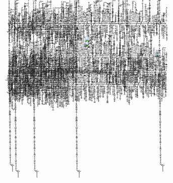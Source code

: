 ę̴̢̡̨̧̢̢̧̧̢̧̨̨̢̧̡̛̛̛̛̛̛͕̹̩̻̤̜͙̦͖͚̙͇̭̰͚̭̬̦͕̞̻͚͚̯̭̬̘͎̩͇͉̙̻̻̪̘̩̪̫̹̟̠̟͖̜̼͓͖̦͙͚̣̠̪̯̬̩̮̞͈͖̭͚͖̰͙̠͍̜͎̣̗̬̻̙͇̻̮̩̫̖͔̘̺̺͕͈̱̖̯͎̠͕̭̳̹̜̫̼̼̝͔͍̱͙͈̳͕̘̠̞̭̭̲̗̠̞͔͉͖͎̼͙͉͉̝̜̭̤̈̄̃̾́̋̄̍̅͊͆̿̍̆͋̾͒̽͐̆͐͛̎̔́̈́͒̃̓̈́̽̒́̃͆̏̆̅̋͊͗̓̇͗̿̄̎͛̉̈́̍̅̄̏̍̌̈́̊̊͗̅̿̌͆̒́̂̀̓̍̂́̅͒̍͛̿͆̓̂̍͋̋̔͂̆̒̏͒̎͆̋͋̋̋̄̈̍̅̇̇́̉͛̆̒͌̓͒̒̎̅͂̃̋̇̔͆͌̈́̾̋̈̄́̽̀͋͂̆͒̊̆̏͗͐̊͛̒̒̇̈́̎̾̏̀͊̔͑́͋̂̿̽̓̿̈́͆̀̏̀͗̍̽̎́̍͑̐̾̋̓̆̐̉̈́̃̏̾̀̄̃́̂̇̉̃̍̀̔̾̀̆̇̓̈́̀̃̂̎͒̾͑̒̈́̚͘͘͘͘̚̚̚̚͘͘̚̚̕̚̚͜͜͝͝͝͠͝͝͝͝͠͝͝͝͠͝͠͝ͅͅͅͅͅͅ-ͤ̊̓̎͒͏̢̬͍̪̱̳̥̖̯͓̠͇̗̙͠ͅ-̵̧͌͐̆ͮ̃͢͏̼̣̖͖͍̬̫̞̗͈͍͙̠͔̻̟̤-̸̜͈̯͖͙̖̹͚̬̈́̀̈͐̍͑̅͟-̋̓ͪ͆̒͒ͪ̒ͥ̓ͦ̍̿̉̀̑̚̚͝͏̵̷̫̟͕̯̗̺̥-̩̘̮͕͇͖̗̗̼̹̞ͯ̅͆̐ͪ͝-̶̨̋͆͌̍ͮ̄̎ͦ̋̕҉̧͉̮̭̮̯͎̼͙̩̟̻̹̺-̵̦͖͍̙̦̤͙̹̮̏̓̾ͥ̓̄̋͘͞-̢̦̼͈̝̦͓͙̙̝̻͓͎͍̮͕ͥ̃ͥ̈́̏ͩ͒̔̾ͧ́͘͟ͅ-̓́͋ͦ͗͏͍̦͓̗͉͖͕̲͚̝̭̠̙̜̥̬̠̗͟-̸͎̹̲̩̦͂ͭͩ̽ͥ̾̊̅ͫ͗̽̉͌ͦ̚͢͠-̨̧̩̗̗͙̼̜̮̤̬̼ͬ̓͛ͪͣͬ̅ͫͭ͟ͅ-̢̺̟̟̝̣̯̺̬͎͍́̓̀̉ͤ́͑ͧ̎̒͗͊̕ͅ-̸̸̴̧̠̖̜̬͚̟̞͚̝̙̣ͮͪ́̅̈́ͯ̐͗͗ͥͭͪ̒͒ͥ́ͥ̌̚͞-͌ͨ̆̏̄ͫ͑͑̀҉҉͓̝͔͕̙̖̦͈̹͕̺̥̲̭̳̼̙̱͜ͅ-̸̴͖͓̟̫͍̤͍̫̀̾̑ͣ̃-̷̸͇͚͚̰̼͈̦̬̮ͫ̎͛̑̈́̃̑ͩͦ̍́͜-̸̛̦͈̘̥͕̙̖̰͎ͧͧ̾̃ͦ̂ͫ͂ͯ̿͟͠-͋͐ͧ̓̎ͪͣ̓̏̾̐͛ͩ͑̔̿̽҉͏̛̩̼͈͙̱̹̺̝̲͕͈-̷̶̛̳͚̦̝̖̹͎̼̗͕̦ͪ͆̉̂̎̆ͯ̈́͑͗ͬ-̫͍̙̣̦͓̰̞̂̇ͯ͊̓̓͑̒́̚͘͜͟-̷̮̲̥͕̼̤͓̗͖͖̠̗̬͉͋͂͊̔ͬ̒́̐̄̏ͯ̀-̴̡̛̭͈̺͍͓̭͕̝̍͒͌̽̿̎-͌ͦ̽͛ͧ̑͊̋̎͑͐ͪ̔̈̌͏̢̗̝͙̭̺̻͔̰̬͎͙̻̳̰̳͓͚̬̕-͑̔̈̌̉͒͐̅ͪ́ͮ̂̃͠͠͏̧͚̝̳̫͓̟͍͈͙̹̱̥͔͝ͅ-̡̟͉̩̳̾̑ͣ̇͒ͫ̍̅ͮ̅̍̽̍́̐͆́́͟-̨̯̖͚͈̙̫̭͋̿ͤͫ̔͛̑͋̍͛ͥ̽̏ͧ͗̍ͮ̾̔́͢͞͠-̖̰͉̻̤͓̬͖̞͖̹̞̖̝̫̎̎͊ͦ́ͬ̏̈́̇̽ͪ͢͞-̶̷̧̼̰̯̱͖̈̈̅͌̎̉-̯͕͖̪͕̜̯̟͇̼̰͎̠ͯͪ̍́̃͑̐̽ͥͪͪͤ̓͋̿ͦͮ̅̚̕͠-̛̤͕͙̋̈́̍̓ͯ̊̽̇͊͢ͅ-̡̱̤͇̯͈̝̺͆ͬ̓ͪ̀͡͞-̴̢ͪ̐̄͊͛ͣ̑҉̞̙͚̤̭͓̼̜̖̝͕̮̣͍ͅͅ-̱͉͈̜͙͕̯̪̟̺̤̞̙͇ͥ͌̋̔ͫ͐̄̚̕-̡̛͙̯̜̥̫̭͙̱̆ͥ́ͥ͒ͦͭ̋ͪͪ͝-̷̢̥̬̰͈͉̬̯̘̲̻̝͚́̓̓͆̚͜-̰̹̟̽͒̍̄̅͋ͭ̎ͥͤ̎́ͫͯ̅́̀̀-̢͓̟͕͉͖̟̩̩̹̤̥̼̈́̀̎ͤ̌ͤ̈́͌̎̌͌͌ͩ̄̑́͠ͅ-̤̥̭̝͉̜͍̖̯̪̖̬͈̱ͩͪͯ̂͛ͬͪ̾̑̊͝ͅͅ-̙̙̻̳̘̪̺̯̗̯̩̬̋̎͋̿ͬ̓͛ͮ͘͞ͅ-̴̢̝̩͇̱̺͖͍͙̩̰̺̲͚̝͂̎ͥ̐͢-̠͚͚̤̥͙͇̣̖̫̤ͫ͂̈́̋͑͒̌͑̑ͯ̊͂́-̡̮̩̬̣̱̙̘̣͎̲̲̞̪̗̠̹̲ͪ̆ͩͥ̉͋͐̑̐̽ͤͯ̍ͩ͑͛̍͜-̡̡͕̻͖̼̜̘̦̤̤̟̼̠͓̜̲̹͎̲̾ͮ̅ͥ̅̽ͥͫ̋ͭ̽̑̂̍̊́͟-͐ͦ̅͒ͫ̋ͯ͐҉̡̝̬̳̞̠͔̦̦̟͢ͅ-̢̱͔̗̻͎͓͎̟̫̩̜ͦ͑̔̈́͌ͥͯ̾͑ͭ̂ͬ̎̔̓̄ͤ̂ͭ̕͜͢͠-̷̲̙̱̩̲̪͕̻̰̼͇͖̠̰͈͉̼͈̔ͬ͂͆ͤ̉ͮ͊ͯ̅̈͗̿̓́͛̓͡-ͪ̅́ͭ̃͐ͪ̔̍͒̍̂̑̌ͯ̽͌̚҉̹̣͈͖-̴̡̧̗͓̱̠̣̠̠̯͔͇͖̯͈̳͊̓̎͆̈͑̒̈́̋͆ͥ̊̿̐̈́̊̊ͧ͐-̵̴̨͙̩̼͙̹̫͕̙̦̣͇͚̼͙̤̱ͯͮ̓̑̾̌̒͑̈́̆ͬ̓̑-̱͔̩̘͈͙͕̘͔͙͍̹̖̪̪̟̖͊͋̊̏͊ͨ͐ͣ̍ͬ̃̅ͯ́͘-̵̧̥̩̲̖̣̹̻̗͙̘̄͂̽̆ͫ̒ͫ̎͑̐̚ͅ-̴̡̡̛̘̫̩̗͇͕̰̩̞̝̬̼̍ͬ̓̿̒̎̀ͫͨ͜ͅ-̢̊́̈ͨ̐͊͟͝҉̧̹̠̬͎-̸̗̱͚͍͇͚̝͕̲͎̘̠̫͖͕̊̽̈͆ͩ̿̀͐͗ͯ̌̚͢͡͠-̴̻͈̥̖̠̳͙͇͖͎̬̳̜̗̫̺ͬ̑͑̉͗̑͗͑ͬ̂̇ͤ́̓͛̍͑̎͜ͅ-̡ͣ̐̇̊̾ͤ̊̓ͫ͗͐̅̓͌̚͜͞͏͉̲̠͔̣͎͉͈̥͍̤͙̙̤̺̠̗̹̗-̢͓͔͙͇̲̗̱̞̼͍̣͉̟̱̫̒̄͆̾̓ͫ̂̉ͮ͘͢-̨̭̭̜͉̙͇̗̦̲̫̦͚̗̮͔́̽͗̍͑̑̄ͨ́̀͟-̸̴̞͉͓̖̹̙͈̗̹̲̻̺͕̙̗̱̘͐͆̀͊͋͑̽ͯ͆̈ͯ̈́̋̓̄ͭ̚̚͝͝ͅ-̙̙͔̹̗̗̮̝̰̥̠̺̯͌̒̏ͦ̋̄ͯ̊ͣ̏͊ͬ̒ͨ̊̉̄́͠-͒̐̎́ͨ̍̎̅ͨ̆̑̌ͨͪͫͥ̿ͫ͠͏̛҉̱͔̤̙̳̼̻̪͔̜̗̱͙̯̯̩̜̫͇-ͩͩ̐ͦ͐̓͂̒̂̋͑͜͏̷̝͙̟͕͕-̞̖̻̙̜̭̲̬̦̥̙͕̺͚ͭ͛ͤͨͮ̂̊̍̃ͫ̊̅͊͗͑͢͟͢-̷̡̛̤̟̥̱̘̖̥̯͔̩͚͍̟͙͈͓̀͊̔ͪͧͭ̈̾̃̋̌͒̑ͪ̔͑̀͝-̿̂̏̾̉͐̾ͫ̎̋̚҉̨̖̦̘̪̜̭̜̲̦̤̳͕-̍̏ͣͪ̄̈̅ͧͪ͊ͨ́ͬ͑͊̆̀͢͡҉̪̥̠̞̜̘̬-͙̹̙̪͈̖̻̻͓͈̹͇̎ͪ̈́͒̅̓͆͌̓͡-̛̺͎͚̞̞͈̱͚͑͒ͨ̾̆̈̏͊̿͛ͧͦ̈́ͬ̚̕͝͡ͅ-̽̔̂ͦ̃̄ͥ̇ͪ͆͑̌ͭ̆́́̀͏͏̮̟̠̝͇͢ͅͅ-̵̧͍͔̼̗̜̯̻̖̩̝͚͔̥̘̬͚͇͗̒̍̃́̕-̸́̉͋̑̓̊͌̂͛̔̎ͦͪ̽̅̑҉̠̹̳̗̩̤̬͍͕-̒ͮ̍̇̓҉̷̹̝͙͖̗̙͎̘̰͡-̡̀͗ͭ͋͐ͧ̏͒̅ͦͤͭ̊͋́̍̈̚͏͇̝̮̹͇̞̤͚̭̕͠-̷̨̛͉̣̮̜͈̥̙̖̯͌̆̊ͣͪͯ͢-̷̩̤̘̠̬̼̟͕̱̠͇̫̣͙̪̭̗̬̉̑ͩ̌͗ͫͬ́-̋̀̈͒ͭ̄̂̐̊̾ͦ́͒̀͏̵͚̬̪̹̯̼̟̤̺̥̳͇̰͈͜͠͡ͅͅ-̧̙͙̜̯͎͚̙̲͉̜̩̬̏ͬͧ͋̅̒̋͂̽ͬ͑̃̾͐ͭ̄́̍͋́͟-̴̛̝̖͙̦̞̰͖ͧ͊̅͗̿̌̊̃-̴̵̵̛̫͖͚͎̪̖̦̭̦͙͉̜̯̼̣̆͐̍̄ͧ̇ͬ͋ͬ̓̈́̈́ͧͤ̉̅̐ͣ-̜̠̼͚̝̘̹͖̬̜ͪ͊ͪ̎̒́͒͐̅̂̎̊̈͒͒̅̀̀͟ͅͅ-̢̈́̊̉ͧͨ́͒̃̅̂͆ͪ̅̓̑͆̓͒͢͏̠̟̼͖̩͕͖̼̺̖̗͚̹̫̲̗̺͙̣-̵̔̿̎͛̀ͭ̽̈́ͤͭ̒͗͛́ͨ̇̈͊̑̕͢͡҉̙̱̦͉̫̠̘-̢̢̢̒ͪ̃̋̏ͩ̾̾ͨ҉҉̣̲̫̜͚͍̟͓͓̼-̨͍̯̱͎̞̤̝͉̝̭̯̻̣͎̰̖̥ͬ̿̆̀̏̔ͨͫ́ͥ̕͟-̢̺͍̬̻̭͙̥͙̘̦̮̱͎͔̻̙̳̘͉̄ͬͪ̓ͯ̔͗̌͘͠-̨̠̖̩̟̲̻͎̘̪̗̰̠͐̑ͨ̂ͧ̈̓ͮ͆͒̀̀̓̉̌͒͂̽͞-̧͕͍̞͇͙͖̹̗̩͎͇̻̬̊͋̇ͣ̔͐̀͡ͅ-̘͍̣̝̮̻͇ͩ͛ͭ̀̑̓ͤ͗̄ͮͯ̎͂̈́̎́̀̕-̸̭̱̦̮̞͆ͦͤͣ́ͪͣͪ͑͐̚͢͟-̵̧̹̟̹͓̺̜̘͚̙̣̟̌ͮ̍͑̇́-̵̠̞̜̱̜͎̬̦̩̮̠͋̅̎̌̐̔̿̌͠͞-̸̣̠̙̼̫̤̝͎͈̗̰͚̼̠̃̌̿̏̃̕͞-̳̰̜̣ͨͨ̎͒͞-̧̰͇̹̼̪̺̀ͦͥ͂ͦ͋̐̄ͮͮͣ́́̉̍͋ͮ̾̚̕͠-̢̤̤̹͎̟̪̩̳̱̦̟̳̗̑ͥ̄ͣ̍̀̆̓͐ͦ̅̀̊̌̃́̋͘-̣̠͚̯̥̹̞̫͍̗͊͗̓̔́̿̆͋̏ͦ͝͠-̸̤̤̬̥̱̭̳̺̫̓̿ͮͦ̃͘͜͞-̽̐͒̆̄̔ͬ̃́̋ͤ̏̐̇̿̀̀҉̱̫͚̥̫̤̜͉̪̫̜ͅ-̙̮̯̞̞̼̩̩̪͔̙̭̗́̏̐́ͭ̄ͪ̇͋̔ͮ̓͛̊ͣ͛ͮ͊̀̀͞-̵̟͉̜̝̤͇̦̫͂̈́̒̆̑́͢-ͤ̊̓̎͒͏̢̬͍̪̱̳̥̖̯͓̠͇̗̙͠ͅ-̵̧͌͐̆ͮ̃͢͏̼̣̖͖͍̬̫̞̗͈͍͙̠͔̻̟̤-̸̜͈̯͖͙̖̹͚̬̈́̀̈͐̍͑̅͟-̋̓ͪ͆̒͒ͪ̒ͥ̓ͦ̍̿̉̀̑̚̚͝͏̵̷̫̟͕̯̗̺̥ę̴̢̡̨̧̢̢̧̧̢̧̨̨̢̧̡̛̛̛̛̛̛͕̹̩̻̤̜͙̦͖͚̙͇̭̰͚̭̬̦͕̞̻͚͚̯̭̬̘͎̩͇͉̙̻̻̪̘̩̪̫̹̟̠̟͖̜̼͓͖̦͙͚̣̠̪̯̬̩̮̞͈͖̭͚͖̰͙̠͍̜͎̣̗̬̻̙͇̻̮̩̫̖͔̘̺̺͕͈̱̖̯͎̠͕̭̳̹̜̫̼̼̝͔͍̱͙͈̳͕̘̠̞̭̭̲̗̠̞͔͉͖͎̼͙͉͉̝̜̭̤̈̄̃̾́̋̄̍̅͊͆̿̍̆͋̾͒̽͐̆͐͛̎̔́̈́͒̃̓̈́̽̒́̃͆̏̆̅̋͊͗̓̇͗̿̄̎͛̉̈́̍̅̄̏̍̌̈́̊̊͗̅̿̌͆̒́̂̀̓̍̂́̅͒̍͛̿͆̓̂̍͋̋̔͂̆̒̏͒̎͆̋͋̋̋̄̈̍̅̇̇́̉͛̆̒͌̓͒̒̎̅͂̃̋̇̔͆͌̈́̾̋̈̄́̽̀͋͂̆͒̊̆̏͗͐̊͛̒̒̇̈́̎̾̏̀͊̔͑́͋̂̿̽̓̿̈́͆̀̏̀͗̍̽̎́̍͑̐̾̋̓̆̐̉̈́̃̏̾̀̄̃́̂̇̉̃̍̀̔̾̀̆̇̓̈́̀̃̂̎͒̾͑̒̈́̚͘͘͘͘̚̚̚̚͘͘̚̚̕̚̚͜͜͝͝͝͠͝͝͝͝͠͝͝͝͠͝͠͝ͅͅͅͅͅͅ-̩̘̮͕͇͖̗̗̼̹̞ͯ̅͆̐ͪ͝-̶̨̋͆͌̍ͮ̄̎ͦ̋̕҉̧͉̮̭̮̯͎̼͙̩̟̻̹̺-̵̦͖͍̙̦̤͙̹̮̏̓̾ͥ̓̄̋͘͞-̢̦̼͈̝̦͓͙̙̝̻͓͎͍̮͕ͥ̃ͥ̈́̏ͩ͒̔̾ͧ́͘͟ͅ-̓́͋ͦ͗͏͍̦͓̗͉͖͕̲͚̝̭̠̙̜̥̬̠̗͟-̸͎̹̲̩̦͂ͭͩ̽ͥ̾̊̅ͫ͗̽̉͌ͦ̚͢͠-̨̧̩̗̗͙̼̜̮̤̬̼ͬ̓͛ͪͣͬ̅ͫͭ͟ͅ-̢̺̟̟̝̣̯̺̬͎͍́̓̀̉ͤ́͑ͧ̎̒͗͊̕ͅę̴̢̡̨̧̢̢̧̧̢̧̨̨̢̧̡̛̛̛̛̛̛͕̹̩̻̤̜͙̦͖͚̙͇̭̰͚̭̬̦͕̞̻͚͚̯̭̬̘͎̩͇͉̙̻̻̪̘̩̪̫̹̟̠̟͖̜̼͓͖̦͙͚̣̠̪̯̬̩̮̞͈͖̭͚͖̰͙̠͍̜͎̣̗̬̻̙͇̻̮̩̫̖͔̘̺̺͕͈̱̖̯͎̠͕̭̳̹̜̫̼̼̝͔͍̱͙͈̳͕̘̠̞̭̭̲̗̠̞͔͉͖͎̼͙͉͉̝̜̭̤̈̄̃̾́̋̄̍̅͊͆̿̍̆͋̾͒̽͐̆͐͛̎̔́̈́͒̃̓̈́̽̒́̃͆̏̆̅̋͊͗̓̇͗̿̄̎͛̉̈́̍̅̄̏̍̌̈́̊̊͗̅̿̌͆̒́̂̀̓̍̂́̅͒̍͛̿͆̓̂̍͋̋̔͂̆̒̏͒̎͆̋͋̋̋̄̈̍̅̇̇́̉͛̆̒͌̓͒̒̎̅͂̃̋̇̔͆͌̈́̾̋̈̄́̽̀͋͂̆͒̊̆̏͗͐̊͛̒̒̇̈́̎̾̏̀͊̔͑́͋̂̿̽̓̿̈́͆̀̏̀͗̍̽̎́̍͑̐̾̋̓̆̐̉̈́̃̏̾̀̄̃́̂̇̉̃̍̀̔̾̀̆̇̓̈́̀̃̂̎͒̾͑̒̈́̚͘͘͘͘̚̚̚̚͘͘̚̚̕̚̚͜͜͝͝͝͠͝͝͝͝͠͝͝͝͠͝͠͝ͅͅͅͅͅͅ-̸̸̴̧̠̖̜̬͚̟̞͚̝̙̣ͮͪ́̅̈́ͯ̐͗͗ͥͭͪ̒͒ͥ́ͥ̌̚͞-͌ͨ̆̏̄ͫ͑͑̀҉҉͓̝͔͕̙̖̦͈̹͕̺̥̲̭̳̼̙̱͜ͅ-̸̴͖͓̟̫͍̤͍̫̀̾̑ͣ̃-̷̸͇͚͚̰̼͈̦̬̮ͫ̎͛̑̈́̃̑ͩͦ̍́͜-̸̛̦͈̘̥͕̙̖̰͎ͧͧ̾̃ͦ̂ͫ͂ͯ̿͟͠-͋͐ͧ̓̎ͪͣ̓̏̾̐͛ͩ͑̔̿̽҉͏̛̩̼͈͙̱̹̺̝̲͕͈-̷̶̛̳͚̦̝̖̹͎̼̗͕̦ͪ͆̉̂̎̆ͯ̈́͑͗ͬ-̫͍̙̣̦͓̰̞̂̇ͯ͊̓̓͑̒́̚͘͜͟-̷̮̲̥͕̼̤͓̗͖͖̠̗̬͉͋͂͊̔ͬ̒́̐̄̏ͯ̀-̴̡̛̭͈̺͍͓̭͕̝̍͒͌̽̿̎-͌ͦ̽͛ͧ̑͊̋̎͑͐ͪ̔̈̌͏̢̗̝͙̭̺̻͔̰̬͎͙̻̳̰̳͓͚̬̕ę̴̢̡̨̧̢̢̧̧̢̧̨̨̢̧̡̛̛̛̛̛̛͕̹̩̻̤̜͙̦͖͚̙͇̭̰͚̭̬̦͕̞̻͚͚̯̭̬̘͎̩͇͉̙̻̻̪̘̩̪̫̹̟̠̟͖̜̼͓͖̦͙͚̣̠̪̯̬̩̮̞͈͖̭͚͖̰͙̠͍̜͎̣̗̬̻̙͇̻̮̩̫̖͔̘̺̺͕͈̱̖̯͎̠͕̭̳̹̜̫̼̼̝͔͍̱͙͈̳͕̘̠̞̭̭̲̗̠̞͔͉͖͎̼͙͉͉̝̜̭̤̈̄̃̾́̋̄̍̅͊͆̿̍̆͋̾͒̽͐̆͐͛̎̔́̈́͒̃̓̈́̽̒́̃͆̏̆̅̋͊͗̓̇͗̿̄̎͛̉̈́̍̅̄̏̍̌̈́̊̊͗̅̿̌͆̒́̂̀̓̍̂́̅͒̍͛̿͆̓̂̍͋̋̔͂̆̒̏͒̎͆̋͋̋̋̄̈̍̅̇̇́̉͛̆̒͌̓͒̒̎̅͂̃̋̇̔͆͌̈́̾̋̈̄́̽̀͋͂̆͒̊̆̏͗͐̊͛̒̒̇̈́̎̾̏̀͊̔͑́͋̂̿̽̓̿̈́͆̀̏̀͗̍̽̎́̍͑̐̾̋̓̆̐̉̈́̃̏̾̀̄̃́̂̇̉̃̍̀̔̾̀̆̇̓̈́̀̃̂̎͒̾͑̒̈́̚͘͘͘͘̚̚̚̚͘͘̚̚̕̚̚͜͜͝͝͝͠͝͝͝͝͠͝͝͝͠͝͠͝ͅͅͅͅͅͅ-͑̔̈̌̉͒͐̅ͪ́ͮ̂̃͠͠͏̧͚̝̳̫͓̟͍͈͙̹̱̥͔͝ͅ-̡̟͉̩̳̾̑ͣ̇͒ͫ̍̅ͮ̅̍̽̍́̐͆́́͟-̨̯̖͚͈̙̫̭͋̿ͤͫ̔͛̑͋̍͛ͥ̽̏ͧ͗̍ͮ̾̔́͢͞͠-̖̰͉̻̤͓̬͖̞͖̹̞̖̝̫̎̎͊ͦ́ͬ̏̈́̇̽ͪ͢͞-̶̷̧̼̰̯̱͖̈̈̅͌̎̉-̯͕͖̪͕̜̯̟͇̼̰͎̠ͯͪ̍́̃͑̐̽ͥͪͪͤ̓͋̿ͦͮ̅̚̕͠-̛̤͕͙̋̈́̍̓ͯ̊̽̇͊͢ͅ-̡̱̤͇̯͈̝̺͆ͬ̓ͪ̀͡͞-̴̢ͪ̐̄͊͛ͣ̑҉̞̙͚̤̭͓̼̜̖̝͕̮̣͍ͅͅ-̱͉͈̜͙͕̯̪̟̺̤̞̙͇ͥ͌̋̔ͫ͐̄̚̕-̡̛͙̯̜̥̫̭͙̱̆ͥ́ͥ͒ͦͭ̋ͪͪ͝-̷̢̥̬̰͈͉̬̯̘̲̻̝͚́̓̓͆̚͜-̰̹̟̽͒̍̄̅͋ͭ̎ͥͤ̎́ͫͯ̅́̀̀-̢͓̟͕͉͖̟̩̩̹̤̥̼̈́̀̎ͤ̌ͤ̈́͌̎̌͌͌ͩ̄̑́͠ͅ-̤̥̭̝͉̜͍̖̯̪̖̬͈̱ͩͪͯ̂͛ͬͪ̾̑̊͝ͅͅ-̙̙̻̳̘̪̺̯̗̯̩̬̋̎͋̿ͬ̓͛ͮ͘͞ͅ-̴̢̝̩͇̱̺͖͍͙̩̰̺̲͚̝͂̎ͥ̐͢-̠͚͚̤̥͙͇̣̖̫̤ͫ͂̈́̋͑͒̌͑̑ͯ̊͂́-̡̮̩̬̣̱̙̘̣͎̲̲̞̪̗̠̹̲ͪ̆ͩͥ̉͋͐̑̐̽ͤͯ̍ͩ͑͛̍͜-̡̡͕̻͖̼̜̘̦̤̤̟̼̠͓̜̲̹͎̲̾ͮ̅ͥ̅̽ͥͫ̋ͭ̽̑̂̍̊́͟-͐ͦ̅͒ͫ̋ͯ͐҉̡̝̬̳̞̠͔̦̦̟͢ͅ-̢̱͔̗̻͎͓͎̟̫̩̜ͦ͑̔̈́͌ͥͯ̾͑ͭ̂ͬ̎̔̓̄ͤ̂ͭ̕͜͢͠-̷̲̙̱̩̲̪͕̻̰̼͇͖̠̰͈͉̼͈̔ͬ͂͆ͤ̉ͮ͊ͯ̅̈͗̿̓́͛̓͡-ͪ̅́ͭ̃͐ͪ̔̍͒̍̂̑̌ͯ̽͌̚҉̹̣͈͖-̴̡̧̗͓̱̠̣̠̠̯͔͇͖̯͈̳͊̓̎͆̈͑̒̈́̋͆ͥ̊̿̐̈́̊̊ͧ͐-̵̴̨͙̩̼͙̹̫͕̙̦̣͇͚̼͙̤̱ͯͮ̓̑̾̌̒͑̈́̆ͬ̓̑-̱͔̩̘͈͙͕̘͔͙͍̹̖̪̪̟̖͊͋̊̏͊ͨ͐ͣ̍ͬ̃̅ͯ́͘-̵̧̥̩̲̖̣̹̻̗͙̘̄͂̽̆ͫ̒ͫ̎͑̐̚ͅę̴̢̡̨̧̢̢̧̧̢̧̨̨̢̧̡̛̛̛̛̛̛͕̹̩̻̤̜͙̦͖͚̙͇̭̰͚̭̬̦͕̞̻͚͚̯̭̬̘͎̩͇͉̙̻̻̪̘̩̪̫̹̟̠̟͖̜̼͓͖̦͙͚̣̠̪̯̬̩̮̞͈͖̭͚͖̰͙̠͍̜͎̣̗̬̻̙͇̻̮̩̫̖͔̘̺̺͕͈̱̖̯͎̠͕̭̳̹̜̫̼̼̝͔͍̱͙͈̳͕̘̠̞̭̭̲̗̠̞͔͉͖͎̼͙͉͉̝̜̭̤̈̄̃̾́̋̄̍̅͊͆̿̍̆͋̾͒̽͐̆͐͛̎̔́̈́͒̃̓̈́̽̒́̃͆̏̆̅̋͊͗̓̇͗̿̄̎͛̉̈́̍̅̄̏̍̌̈́̊̊͗̅̿̌͆̒́̂̀̓̍̂́̅͒̍͛̿͆̓̂̍͋̋̔͂̆̒̏͒̎͆̋͋̋̋̄̈̍̅̇̇́̉͛̆̒͌̓͒̒̎̅͂̃̋̇̔͆͌̈́̾̋̈̄́̽̀͋͂̆͒̊̆̏͗͐̊͛̒̒̇̈́̎̾̏̀͊̔͑́͋̂̿̽̓̿̈́͆̀̏̀͗̍̽̎́̍͑̐̾̋̓̆̐̉̈́̃̏̾̀̄̃́̂̇̉̃̍̀̔̾̀̆̇̓̈́̀̃̂̎͒̾͑̒̈́̚͘͘͘͘̚̚̚̚͘͘̚̚̕̚̚͜͜͝͝͝͠͝͝͝͝͠͝͝͝͠͝͠͝ͅͅͅͅͅͅ<p align="center">
	<a href="https://www.youtube.com/watch?v=dQw4w9WgXcQ">
		<img src="https://visitor-badge.glitch.me/badge?page_id=klNuno.visitor&left_color=black&right_color=purple">
	</a>
	<br />
	<a href="https://www.youtube.com/watch?v=dQw4w9WgXcQ">
		<img src="https://github-readme-stats.vercel.app/api?username=klNuno&count_private=true&include_all_commits=true&show_icons=true&theme=midnight-purple">
	<br />	
	</a>
	-ͤ̊̓̎͒͏̢̬͍̪̱̳̥̖̯͓̠͇̗̙͠ͅ-̵̧͌͐̆ͮ̃͢͏̼̣̖͖͍̬̫̞̗͈͍͙̠͔̻̟̤-̸̜͈̯͖͙̖̹͚̬̈́̀̈͐̍͑̅͟-̋̓ͪ͆̒͒ͪ̒ͥ̓ͦ̍̿̉̀̑̚̚͝͏̵̷̫̟͕̯̗̺̥-̩̘̮͕͇͖̗̗̼̹̞ͯ̅͆̐ͪ͝-̶̨̋͆͌̍ͮ̄̎ͦ̋̕҉̧͉̮̭̮̯͎̼͙̩̟̻̹̺-̵̦͖͍̙̦̤͙̹̮̏̓̾ͥ̓̄̋͘͞-̢̦̼͈̝̦͓͙̙̝̻͓͎͍̮͕ͥ̃ͥ̈́̏ͩ͒̔̾ͧ́͘͟ͅ-̓́͋ͦ͗͏͍̦͓̗͉͖͕̲͚̝̭̠̙̜̥̬̠̗͟-̸͎̹̲̩̦͂ͭͩ̽ͥ̾̊̅ͫ͗̽̉͌ͦ̚͢͠-̨̧̩̗̗͙̼̜̮̤̬̼ͬ̓͛ͪͣͬ̅ͫͭ͟ͅ-̢̺̟̟̝̣̯̺̬͎͍́̓̀̉ͤ́͑ͧ̎̒͗͊̕ͅ-̸̸̴̧̠̖̜̬͚̟̞͚̝̙̣ͮͪ́̅̈́ͯ̐͗͗ͥͭͪ̒͒ͥ́ͥ̌̚͞-͌ͨ̆̏̄ͫ͑͑̀҉҉͓̝͔͕̙̖̦͈̹͕̺̥̲̭̳̼̙̱͜ͅ-̸̴͖͓̟̫͍̤͍̫̀̾̑ͣ̃-̷̸͇͚͚̰̼͈̦̬̮ͫ̎͛̑̈́̃̑ͩͦ̍́͜-̸̛̦͈̘̥͕̙̖̰͎ͧͧ̾̃ͦ̂ͫ͂ͯ̿͟͠-͋͐ͧ̓̎ͪͣ̓̏̾̐͛ͩ͑̔̿̽҉͏̛̩̼͈͙̱̹̺̝̲͕͈-̷̶̛̳͚̦̝̖̹͎̼̗͕̦ͪ͆̉̂̎̆ͯ̈́͑͗ͬ-̫͍̙̣̦͓̰̞̂̇ͯ͊̓̓͑̒́̚͘͜͟-̷̮̲̥͕̼̤͓̗͖͖̠̗̬͉͋͂͊̔ͬ̒́̐̄̏ͯ̀-̴̡̛̭͈̺͍͓̭͕̝̍͒͌̽̿̎-͌ͦ̽͛ͧ̑͊̋̎͑͐ͪ̔̈̌͏̢̗̝͙̭̺̻͔̰̬͎͙̻̳̰̳͓͚̬̕-͑̔̈̌̉͒͐̅ͪ́ͮ̂̃͠͠͏̧͚̝̳̫͓̟͍͈͙̹̱̥͔͝ͅ-̡̟͉̩̳̾̑ͣ̇͒ͫ̍̅ͮ̅̍̽̍́̐͆́́͟-̨̯̖͚͈̙̫̭͋̿ͤͫ̔͛̑͋̍͛ͥ̽̏ͧ͗̍ͮ̾̔́͢͞͠-̖̰͉̻̤͓̬͖̞͖̹̞̖̝̫̎̎͊ͦ́ͬ̏̈́̇̽ͪ͢͞-̶̷̧̼̰̯̱͖̈̈̅͌̎̉-̯͕͖̪͕̜̯̟͇̼̰͎̠ͯͪ̍́̃͑̐̽ͥͪͪͤ̓͋̿ͦͮ̅̚̕͠-̛̤͕͙̋̈́̍̓ͯ̊̽̇͊͢ͅ-̡̱̤͇̯͈̝̺͆ͬ̓ͪ̀͡͞-̴̢ͪ̐̄͊͛ͣ̑҉̞̙͚̤̭͓̼̜̖̝͕̮̣͍ͅͅ-̱͉͈̜͙͕̯̪̟̺̤̞̙͇ͥ͌̋̔ͫ͐̄̚̕-̡̛͙̯̜̥̫̭͙̱̆ͥ́ͥ͒ͦͭ̋ͪͪ͝-̷̢̥̬̰͈͉̬̯̘̲̻̝͚́̓̓͆̚͜-̰̹̟̽͒̍̄̅͋ͭ̎ͥͤ̎́ͫͯ̅́̀̀-̢͓̟͕͉͖̟̩̩̹̤̥̼̈́̀̎ͤ̌ͤ̈́͌̎̌͌͌ͩ̄̑́͠ͅ-̤̥̭̝͉̜͍̖̯̪̖̬͈̱ͩͪͯ̂͛ͬͪ̾̑̊͝ͅͅ-̙̙̻̳̘̪̺̯̗̯̩̬̋̎͋̿ͬ̓͛ͮ͘͞ͅ-̴̢̝̩͇̱̺͖͍͙̩̰̺̲͚̝͂̎ͥ̐͢-̠͚͚̤̥͙͇̣̖̫̤ͫ͂̈́̋͑͒̌͑̑ͯ̊͂́-̡̮̩̬̣̱̙̘̣͎̲̲̞̪̗̠̹̲ͪ̆ͩͥ̉͋͐̑̐̽ͤͯ̍ͩ͑͛̍͜-̡̡͕̻͖̼̜̘̦̤̤̟̼̠͓̜̲̹͎̲̾ͮ̅ͥ̅̽ͥͫ̋ͭ̽̑̂̍̊́͟-͐ͦ̅͒ͫ̋ͯ͐҉̡̝̬̳̞̠͔̦̦̟͢ͅ-̢̱͔̗̻͎͓͎̟̫̩̜ͦ͑̔̈́͌ͥͯ̾͑ͭ̂ͬ̎̔̓̄ͤ̂ͭ̕͜͢͠-̷̲̙̱̩̲̪͕̻̰̼͇͖̠̰͈͉̼͈̔ͬ͂͆ͤ̉ͮ͊ͯ̅̈͗̿̓́͛̓͡-ͪ̅́ͭ̃͐ͪ̔̍͒̍̂̑̌ͯ̽͌̚҉̹̣͈͖-̴̡̧̗͓̱̠̣̠̠̯͔͇͖̯͈̳͊̓̎͆̈͑̒̈́̋͆ͥ̊̿̐̈́̊̊ͧ͐-̵̴̨͙̩̼͙̹̫͕̙̦̣͇͚̼͙̤̱ͯͮ̓̑̾̌̒͑̈́̆ͬ̓̑-̱͔̩̘͈͙͕̘͔͙͍̹̖̪̪̟̖͊͋̊̏͊ͨ͐ͣ̍ͬ̃̅ͯ́͘-̵̧̥̩̲̖̣̹̻̗͙̘̄͂̽̆ͫ̒ͫ̎͑̐̚ͅ-̴̡̡̛̘̫̩̗͇͕̰̩̞̝̬̼̍ͬ̓̿̒̎̀ͫͨ͜ͅ-̢̊́̈ͨ̐͊͟͝҉̧̹̠̬͎-̸̗̱͚͍͇͚̝͕̲͎̘̠̫͖͕̊̽̈͆ͩ̿̀͐͗ͯ̌̚͢͡͠-̴̻͈̥̖̠̳͙͇͖͎̬̳̜̗̫̺ͬ̑͑̉͗̑͗͑ͬ̂̇ͤ́̓͛̍͑̎͜ͅ-̡ͣ̐̇̊̾ͤ̊̓ͫ͗͐̅̓͌̚͜͞͏͉̲̠͔̣͎͉͈̥͍̤͙̙̤̺̠̗̹̗-̢͓͔͙͇̲̗̱̞̼͍̣͉̟̱̫̒̄͆̾̓ͫ̂̉ͮ͘͢-̨̭̭̜͉̙͇̗̦̲̫̦͚̗̮͔́̽͗̍͑̑̄ͨ́̀͟-̸̴̞͉͓̖̹̙͈̗̹̲̻̺͕̙̗̱̘͐͆̀͊͋͑̽ͯ͆̈ͯ̈́̋̓̄ͭ̚̚͝͝ͅ-̙̙͔̹̗̗̮̝̰̥̠̺̯͌̒̏ͦ̋̄ͯ̊ͣ̏͊ͬ̒ͨ̊̉̄́͠-͒̐̎́ͨ̍̎̅ͨ̆̑̌ͨͪͫͥ̿ͫ͠͏̛҉̱͔̤̙̳̼̻̪͔̜̗̱͙̯̯̩̜̫͇-ͩͩ̐ͦ͐̓͂̒̂̋͑͜͏̷̝͙̟͕͕-̞̖̻̙̜̭̲̬̦̥̙͕̺͚ͭ͛ͤͨͮ̂̊̍̃ͫ̊̅͊͗͑͢͟͢-̷̡̛̤̟̥̱̘̖̥̯͔̩͚͍̟͙͈͓̀͊̔ͪͧͭ̈̾̃̋̌͒̑ͪ̔͑̀͝-̿̂̏̾̉͐̾ͫ̎̋̚҉̨̖̦̘̪̜̭̜̲̦̤̳͕-̍̏ͣͪ̄̈̅ͧͪ͊ͨ́ͬ͑͊̆̀͢͡҉̪̥̠̞̜̘̬-͙̹̙̪͈̖̻̻͓͈̹͇̎ͪ̈́͒̅̓͆͌̓͡-̛̺͎͚̞̞͈̱͚͑͒ͨ̾̆̈̏͊̿͛ͧͦ̈́ͬ̚̕͝͡ͅ-̽̔̂ͦ̃̄ͥ̇ͪ͆͑̌ͭ̆́́̀͏͏̮̟̠̝͇͢ͅͅ-̵̧͍͔̼̗̜̯̻̖̩̝͚͔̥̘̬͚͇͗̒̍̃́̕-̸́̉͋̑̓̊͌̂͛̔̎ͦͪ̽̅̑҉̠̹̳̗̩̤̬͍͕-̒ͮ̍̇̓҉̷̹̝͙͖̗̙͎̘̰͡-̡̀͗ͭ͋͐ͧ̏͒̅ͦͤͭ̊͋́̍̈̚͏͇̝̮̹͇̞̤͚̭̕͠-̷̨̛͉̣̮̜͈̥̙̖̯͌̆̊ͣͪͯ͢-̷̩̤̘̠̬̼̟͕̱̠͇̫̣͙̪̭̗̬̉̑ͩ̌͗ͫͬ́-̋̀̈͒ͭ̄̂̐̊̾ͦ́͒̀͏̵͚̬̪̹̯̼̟̤̺̥̳͇̰͈͜͠͡ͅͅ-̧̙͙̜̯͎͚̙̲͉̜̩̬̏ͬͧ͋̅̒̋͂̽ͬ͑̃̾͐ͭ̄́̍͋́͟-̴̛̝̖͙̦̞̰͖ͧ͊̅͗̿̌̊̃-̴̵̵̛̫͖͚͎̪̖̦̭̦͙͉̜̯̼̣̆͐̍̄ͧ̇ͬ͋ͬ̓̈́̈́ͧͤ̉̅̐ͣ-̜̠̼͚̝̘̹͖̬̜ͪ͊ͪ̎̒́͒͐̅̂̎̊̈͒͒̅̀̀͟ͅͅ-̢̈́̊̉ͧͨ́͒̃̅̂͆ͪ̅̓̑͆̓͒͢͏̠̟̼͖̩͕͖̼̺̖̗͚̹̫̲̗̺͙̣-̵̔̿̎͛̀ͭ̽̈́ͤͭ̒͗͛́ͨ̇̈͊̑̕͢͡҉̙̱̦͉̫̠̘-̢̢̢̒ͪ̃̋̏ͩ̾̾ͨ҉҉̣̲̫̜͚͍̟͓͓̼-̨͍̯̱͎̞̤̝͉̝̭̯̻̣͎̰̖̥ͬ̿̆̀̏̔ͨͫ́ͥ̕͟-̢̺͍̬̻̭͙̥͙̘̦̮̱͎͔̻̙̳̘͉̄ͬͪ̓ͯ̔͗̌͘͠-̨̠̖̩̟̲̻͎̘̪̗̰̠͐̑ͨ̂ͧ̈̓ͮ͆͒̀̀̓̉̌͒͂̽͞-̧͕͍̞͇͙͖̹̗̩͎͇̻̬̊͋̇ͣ̔͐̀͡ͅ-̘͍̣̝̮̻͇ͩ͛ͭ̀̑̓ͤ͗̄ͮͯ̎͂̈́̎́̀̕-̸̭̱̦̮̞͆ͦͤͣ́ͪͣͪ͑͐̚͢͟-̵̧̹̟̹͓̺̜̘͚̙̣̟̌ͮ̍͑̇́-̵̠̞̜̱̜͎̬̦̩̮̠͋̅̎̌̐̔̿̌͠͞-̸̣̠̙̼̫̤̝͎͈̗̰͚̼̠̃̌̿̏̃̕͞-̳̰̜̣ͨͨ̎͒͞-̧̰͇̹̼̪̺̀ͦͥ͂ͦ͋̐̄ͮͮͣ́́̉̍͋ͮ̾̚̕͠-̢̤̤̹͎̟̪̩̳̱̦̟̳̗̑ͥ̄ͣ̍̀̆̓͐ͦ̅̀̊̌̃́̋͘-̣̠͚̯̥̹̞̫͍̗͊͗̓̔́̿̆͋̏ͦ͝͠-̸̤̤̬̥̱̭̳̺̫̓̿ͮͦ̃͘͜͞-̽̐͒̆̄̔ͬ̃́̋ͤ̏̐̇̿̀̀҉̱̫͚̥̫̤̜͉̪̫̜ͅ-̙̮̯̞̞̼̩̩̪͔̙̭̗́̏̐́ͭ̄ͪ̇͋̔ͮ̓͛̊ͣ͛ͮ͊̀̀͞-̵̟͉̜̝̤͇̦̫͂̈́̒̆̑́͢
	<a href="https://www.youtube.com/watch?v=dQw4w9WgXcQ">
		<img src="https://github-readme-stats.vercel.app/api/top-langs/?username=klNuno&layout=compact&theme=midnight-purple">
	</a>-ͤ̊̓̎͒͏̢̬͍̪̱̳̥̖̯͓̠͇̗̙͠ͅ
</p>-ͤ̊̓̎͒͏̢̬͍̪̱̳̥̖̯͓̠͇̗̙͠ͅ-̵̧͌͐̆ͮ̃͢͏̼̣̖͖͍̬̫̞̗͈͍͙̠͔̻̟̤-̸̜͈̯͖͙̖̹͚̬̈́̀̈͐̍͑̅͟-̋̓ͪ͆̒͒ͪ̒ͥ̓ͦ̍̿̉̀̑̚̚͝͏̵̷̫̟͕̯̗̺̥-̩̘̮͕͇͖̗̗̼̹̞ͯ̅͆̐ͪ͝-̶̨̋͆͌̍ͮ̄̎ͦ̋̕҉̧͉̮̭̮̯͎̼͙̩̟̻̹̺-̵̦͖͍̙̦̤͙̹̮̏̓̾ͥ̓̄̋͘͞-̢̦̼͈̝̦͓͙̙̝̻͓͎͍̮͕ͥ̃ͥ̈́̏ͩ͒̔̾ͧ́͘͟ͅ-̓́͋ͦ͗͏͍̦͓̗͉͖͕̲͚̝̭̠̙̜̥̬̠̗͟-̸͎̹̲̩̦͂ͭͩ̽ͥ̾̊̅ͫ͗̽̉͌ͦ̚͢͠-̨̧̩̗̗͙̼̜̮̤̬̼ͬ̓͛ͪͣͬ̅ͫͭ͟ͅ-̢̺̟̟̝̣̯̺̬͎͍́̓̀̉ͤ́͑ͧ̎̒͗͊̕ͅ-̸̸̴̧̠̖̜̬͚̟̞͚̝̙̣ͮͪ́̅̈́ͯ̐͗͗ͥͭͪ̒͒ͥ́ͥ̌̚͞-͌ͨ̆̏̄ͫ͑͑̀҉҉͓̝͔͕̙̖̦͈̹͕̺̥̲̭̳̼̙̱͜ͅ-̸̴͖͓̟̫͍̤͍̫̀̾̑ͣ̃-̷̸͇͚͚̰̼͈̦̬̮ͫ̎͛̑̈́̃̑ͩͦ̍́͜-̸̛̦͈̘̥͕̙̖̰͎ͧͧ̾̃ͦ̂ͫ͂ͯ̿͟͠-͋͐ͧ̓̎ͪͣ̓̏̾̐͛ͩ͑̔̿̽҉͏̛̩̼͈͙̱̹̺̝̲͕͈-̷̶̛̳͚̦̝̖̹͎̼̗͕̦ͪ͆̉̂̎̆ͯ̈́͑͗ͬ-̫͍̙̣̦͓̰̞̂̇ͯ͊̓̓͑̒́̚͘͜͟-̷̮̲̥͕̼̤͓̗͖͖̠̗̬͉͋͂͊̔ͬ̒́̐̄̏ͯ̀-̴̡̛̭͈̺͍͓̭͕̝̍͒͌̽̿̎-͌ͦ̽͛ͧ̑͊̋̎͑͐ͪ̔̈̌͏̢̗̝͙̭̺̻͔̰̬͎͙̻̳̰̳͓͚̬̕-͑̔̈̌̉͒͐̅ͪ́ͮ̂̃͠͠͏̧͚̝̳̫͓̟͍͈͙̹̱̥͔͝ͅ-̡̟͉̩̳̾̑ͣ̇͒ͫ̍̅ͮ̅̍̽̍́̐͆́́͟-̨̯̖͚͈̙̫̭͋̿ͤͫ̔͛̑͋̍͛ͥ̽̏ͧ͗̍ͮ̾̔́͢͞͠-̖̰͉̻̤͓̬͖̞͖̹̞̖̝̫̎̎͊ͦ́ͬ̏̈́̇̽ͪ͢͞-̶̷̧̼̰̯̱͖̈̈̅͌̎̉-̯͕͖̪͕̜̯̟͇̼̰͎̠ͯͪ̍́̃͑̐̽ͥͪͪͤ̓͋̿ͦͮ̅̚̕͠-̛̤͕͙̋̈́̍̓ͯ̊̽̇͊͢ͅ-̡̱̤͇̯͈̝̺͆ͬ̓ͪ̀͡͞-̴̢ͪ̐̄͊͛ͣ̑҉̞̙͚̤̭͓̼̜̖̝͕̮̣͍ͅͅ-̱͉͈̜͙͕̯̪̟̺̤̞̙͇ͥ͌̋̔ͫ͐̄̚̕-̡̛͙̯̜̥̫̭͙̱̆ͥ́ͥ͒ͦͭ̋ͪͪ͝-̷̢̥̬̰͈͉̬̯̘̲̻̝͚́̓̓͆̚͜-̰̹̟̽͒̍̄̅͋ͭ̎ͥͤ̎́ͫͯ̅́̀̀-̢͓̟͕͉͖̟̩̩̹̤̥̼̈́̀̎ͤ̌ͤ̈́͌̎̌͌͌ͩ̄̑́͠ͅ-̤̥̭̝͉̜͍̖̯̪̖̬͈̱ͩͪͯ̂͛ͬͪ̾̑̊͝ͅͅ-̙̙̻̳̘̪̺̯̗̯̩̬̋̎͋̿ͬ̓͛ͮ͘͞ͅ-̴̢̝̩͇̱̺͖͍͙̩̰̺̲͚̝͂̎ͥ̐͢-̠͚͚̤̥͙͇̣̖̫̤ͫ͂̈́̋͑͒̌͑̑ͯ̊͂́-̡̮̩̬̣̱̙̘̣͎̲̲̞̪̗̠̹̲ͪ̆ͩͥ̉͋͐̑̐̽ͤͯ̍ͩ͑͛̍͜-̡̡͕̻͖̼̜̘̦̤̤̟̼̠͓̜̲̹͎̲̾ͮ̅ͥ̅̽ͥͫ̋ͭ̽̑̂̍̊́͟-͐ͦ̅͒ͫ̋ͯ͐҉̡̝̬̳̞̠͔̦̦̟͢ͅ-̢̱͔̗̻͎͓͎̟̫̩̜ͦ͑̔̈́͌ͥͯ̾͑ͭ̂ͬ̎̔̓̄ͤ̂ͭ̕͜͢͠-̷̲̙̱̩̲̪͕̻̰̼͇͖̠̰͈͉̼͈̔ͬ͂͆ͤ̉ͮ͊ͯ̅̈͗̿̓́͛̓͡-ͪ̅́ͭ̃͐ͪ̔̍͒̍̂̑̌ͯ̽͌̚҉̹̣͈͖-̴̡̧̗͓̱̠̣̠̠̯͔͇͖̯͈̳͊̓̎͆̈͑̒̈́̋͆ͥ̊̿̐̈́̊̊ͧ͐lllllllllllllllllllllllllllllllllllllllllllllllllllllllllllllllllllllllllllllllllllllllllll-ͤ̊̓̎͒͏̢̬͍̪̱̳̥̖̯͓̠͇̗̙͠ͅ-̵̧͌͐̆ͮ̃͢͏̼̣̖͖͍̬̫̞̗͈͍͙̠͔̻̟̤-̸̜͈̯͖͙̖̹͚̬̈́̀̈͐̍͑̅͟-̋̓ͪ͆̒͒ͪ̒ͥ̓ͦ̍̿̉̀̑̚̚͝͏̵̷̫̟͕̯̗̺̥-̩̘̮͕͇͖̗̗̼̹̞ͯ̅͆̐ͪ͝-̶̨̋͆͌̍ͮ̄̎ͦ̋̕҉̧͉̮̭̮̯͎̼͙̩̟̻̹̺-̵̦͖͍̙̦̤͙̹̮̏̓̾ͥ̓̄̋͘͞-̢̦̼͈̝̦͓͙̙̝̻͓͎͍̮͕ͥ̃ͥ̈́̏ͩ͒̔̾ͧ́͘͟ͅ-̓́͋ͦ͗͏͍̦͓̗͉͖͕̲͚̝̭̠̙̜̥̬̠̗͟-̸͎̹̲̩̦͂ͭͩ̽ͥ̾̊̅ͫ͗̽̉͌ͦ̚͢͠-̨̧̩̗̗͙̼̜̮̤̬̼ͬ̓͛ͪͣͬ̅ͫͭ͟ͅ-̢̺̟̟̝̣̯̺̬͎͍́̓̀̉ͤ́͑ͧ̎̒͗͊̕ͅ-̸̸̴̧̠̖̜̬͚̟̞͚̝̙̣ͮͪ́̅̈́ͯ̐͗͗ͥͭͪ̒͒ͥ́ͥ̌̚͞-͌ͨ̆̏̄ͫ͑͑̀҉҉͓̝͔͕̙̖̦͈̹͕̺̥̲̭̳̼̙̱͜ͅ-̸̴͖͓̟̫͍̤͍̫̀̾̑ͣ̃-̷̸͇͚͚̰̼͈̦̬̮ͫ̎͛̑̈́̃̑ͩͦ̍́͜-̸̛̦͈̘̥͕̙̖̰͎ͧͧ̾̃ͦ̂ͫ͂ͯ̿͟͠-͋͐ͧ̓̎ͪͣ̓̏̾̐͛ͩ͑̔̿̽҉͏̛̩̼͈͙̱̹̺̝̲͕͈-̷̶̛̳͚̦̝̖̹͎̼̗͕̦ͪ͆̉̂̎̆ͯ̈́͑͗ͬ-̫͍̙̣̦͓̰̞̂̇ͯ͊̓̓͑̒́̚͘͜͟-̷̮̲̥͕̼̤͓̗͖͖̠̗̬͉͋͂͊̔ͬ̒́̐̄̏ͯ̀-̴̡̛̭͈̺͍͓̭͕̝̍͒͌̽̿̎-͌ͦ̽͛ͧ̑͊̋̎͑͐ͪ̔̈̌͏̢̗̝͙̭̺̻͔̰̬͎͙̻̳̰̳͓͚̬̕-͑̔̈̌̉͒͐̅ͪ́ͮ̂̃͠͠͏̧͚̝̳̫͓̟͍͈͙̹̱̥͔͝ͅ-̡̟͉̩̳̾̑ͣ̇͒ͫ̍̅ͮ̅̍̽̍́̐͆́́͟-̨̯̖͚͈̙̫̭͋̿ͤͫ̔͛̑͋̍͛ͥ̽̏ͧ͗̍ͮ̾̔́͢͞͠-̖̰͉̻̤͓̬͖̞͖̹̞̖̝̫̎̎͊ͦ́ͬ̏̈́̇̽ͪ͢͞-̶̷̧̼̰̯̱͖̈̈̅͌̎̉-̯͕͖̪͕̜̯̟͇̼̰͎̠ͯͪ̍́̃͑̐̽ͥͪͪͤ̓͋̿ͦͮ̅̚̕͠-̛̤͕͙̋̈́̍̓ͯ̊̽̇͊͢ͅ-̡̱̤͇̯͈̝̺͆ͬ̓ͪ̀͡͞-̴̢ͪ̐̄͊͛ͣ̑҉̞̙͚̤̭͓̼̜̖̝͕̮̣͍ͅͅ-̱͉͈̜͙͕̯̪̟̺̤̞̙͇ͥ͌̋̔ͫ͐̄̚̕-̡̛͙̯̜̥̫̭͙̱̆ͥ́ͥ͒ͦͭ̋ͪͪ͝-̷̢̥̬̰͈͉̬̯̘̲̻̝͚́̓̓͆̚͜-̰̹̟̽͒̍̄̅͋ͭ̎ͥͤ̎́ͫͯ̅́̀̀-̢͓̟͕͉͖̟̩̩̹̤̥̼̈́̀̎ͤ̌ͤ̈́͌̎̌͌͌ͩ̄̑́͠ͅ-̤̥̭̝͉̜͍̖̯̪̖̬͈̱ͩͪͯ̂͛ͬͪ̾̑̊͝ͅͅ-̙̙̻̳̘̪̺̯̗̯̩̬̋̎͋̿ͬ̓͛ͮ͘͞ͅ-̴̢̝̩͇̱̺͖͍͙̩̰̺̲͚̝͂̎ͥ̐͢-̠͚͚̤̥͙͇̣̖̫̤ͫ͂̈́̋͑͒̌͑̑ͯ̊͂́-̡̮̩̬̣̱̙̘̣͎̲̲̞̪̗̠̹̲ͪ̆ͩͥ̉͋͐̑̐̽ͤͯ̍ͩ͑͛̍͜-̡̡͕̻͖̼̜̘̦̤̤̟̼̠͓̜̲̹͎̲̾ͮ̅ͥ̅̽ͥͫ̋ͭ̽̑̂̍̊́͟-͐ͦ̅͒ͫ̋ͯ͐҉̡̝̬̳̞̠͔̦̦̟͢ͅ-̢̱͔̗̻͎͓͎̟̫̩̜ͦ͑̔̈́͌ͥͯ̾͑ͭ̂ͬ̎̔̓̄ͤ̂ͭ̕͜͢͠-̷̲̙̱̩̲̪͕̻̰̼͇͖̠̰͈͉̼͈̔ͬ͂͆ͤ̉ͮ͊ͯ̅̈͗̿̓́͛̓͡-ͪ̅́ͭ̃͐ͪ̔̍͒̍̂̑̌ͯ̽͌̚҉̹̣͈͖-̴̡̧̗͓̱̠̣̠̠̯͔͇͖̯͈̳͊̓̎͆̈͑̒̈́̋͆ͥ̊̿̐̈́̊̊ͧ͐-̵̴̨͙̩̼͙̹̫͕̙̦̣͇͚̼͙̤̱ͯͮ̓̑̾̌̒͑̈́̆ͬ̓̑-̱͔̩̘͈͙͕̘͔͙͍̹̖̪̪̟̖͊͋̊̏͊ͨ͐ͣ̍ͬ̃̅ͯ́͘-̵̧̥̩̲̖̣̹̻̗͙̘̄͂̽̆ͫ̒ͫ̎͑̐̚ͅ-̴̡̡̛̘̫̩̗͇͕̰̩̞̝̬̼̍ͬ̓̿̒̎̀ͫͨ͜ͅ-̢̊́̈ͨ̐͊͟͝҉̧̹̠̬͎-̸̗̱͚͍͇͚̝͕̲͎̘̠̫͖͕̊̽̈͆ͩ̿̀͐͗ͯ̌̚͢͡͠-̴̻͈̥̖̠̳͙͇͖͎̬̳̜̗̫̺ͬ̑͑̉͗̑͗͑ͬ̂̇ͤ́̓͛̍͑̎͜ͅ-̡ͣ̐̇̊̾ͤ̊̓ͫ͗͐̅̓͌̚͜͞͏͉̲̠͔̣͎͉͈̥͍̤͙̙̤̺̠̗̹̗-̢͓͔͙͇̲̗̱̞̼͍̣͉̟̱̫̒̄͆̾̓ͫ̂̉ͮ͘͢-̨̭̭̜͉̙͇̗̦̲̫̦͚̗̮͔́̽͗̍͑̑̄ͨ́̀͟-̸̴̞͉͓̖̹̙͈̗̹̲̻̺͕̙̗̱̘͐͆̀͊͋͑̽ͯ͆̈ͯ̈́̋̓̄ͭ̚̚͝͝ͅ-̙̙͔̹̗̗̮̝̰̥̠̺̯͌̒̏ͦ̋̄ͯ̊ͣ̏͊ͬ̒ͨ̊̉̄́͠-͒̐̎́ͨ̍̎̅ͨ̆̑̌ͨͪͫͥ̿ͫ͠͏̛҉̱͔̤̙̳̼̻̪͔̜̗̱͙̯̯̩̜̫͇-ͩͩ̐ͦ͐̓͂̒̂̋͑͜͏̷̝͙̟͕͕-̞̖̻̙̜̭̲̬̦̥̙͕̺͚ͭ͛ͤͨͮ̂̊̍̃ͫ̊̅͊͗͑͢͟͢-̷̡̛̤̟̥̱̘̖̥̯͔̩͚͍̟͙͈͓̀͊̔ͪͧͭ̈̾̃̋̌͒̑ͪ̔͑̀͝-̿̂̏̾̉͐̾ͫ̎̋̚҉̨̖̦̘̪̜̭̜̲̦̤̳͕-̍̏ͣͪ̄̈̅ͧͪ͊ͨ́ͬ͑͊̆̀͢͡҉̪̥̠̞̜̘̬-͙̹̙̪͈̖̻̻͓͈̹͇̎ͪ̈́͒̅̓͆͌̓͡-̛̺͎͚̞̞͈̱͚͑͒ͨ̾̆̈̏͊̿͛ͧͦ̈́ͬ̚̕͝͡ͅ-̽̔̂ͦ̃̄ͥ̇ͪ͆͑̌ͭ̆́́̀͏͏̮̟̠̝͇͢ͅͅ-̵̧͍͔̼̗̜̯̻̖̩̝͚͔̥̘̬͚͇͗̒̍̃́̕-̸́̉͋̑̓̊͌̂͛̔̎ͦͪ̽̅̑҉̠̹̳̗̩̤̬͍͕-̒ͮ̍̇̓҉̷̹̝͙͖̗̙͎̘̰͡-̡̀͗ͭ͋͐ͧ̏͒̅ͦͤͭ̊͋́̍̈̚͏͇̝̮̹͇̞̤͚̭̕͠-̷̨̛͉̣̮̜͈̥̙̖̯͌̆̊ͣͪͯ͢-̷̩̤̘̠̬̼̟͕̱̠͇̫̣͙̪̭̗̬̉̑ͩ̌͗ͫͬ́-̋̀̈͒ͭ̄̂̐̊̾ͦ́͒̀͏̵͚̬̪̹̯̼̟̤̺̥̳͇̰͈͜͠͡ͅͅ-̧̙͙̜̯͎͚̙̲͉̜̩̬̏ͬͧ͋̅̒̋͂̽ͬ͑̃̾͐ͭ̄́̍͋́͟-̴̛̝̖͙̦̞̰͖ͧ͊̅͗̿̌̊̃-̴̵̵̛̫͖͚͎̪̖̦̭̦͙͉̜̯̼̣̆͐̍̄ͧ̇ͬ͋ͬ̓̈́̈́ͧͤ̉̅̐ͣ-̜̠̼͚̝̘̹͖̬̜ͪ͊ͪ̎̒́͒͐̅̂̎̊̈͒͒̅̀̀͟ͅͅ-̢̈́̊̉ͧͨ́͒̃̅̂͆ͪ̅̓̑͆̓͒͢͏̠̟̼͖̩͕͖̼̺̖̗͚̹̫̲̗̺͙̣


<br />
-ͤ̊̓̎͒͏̢̬͍̪̱̳̥̖̯͓̠͇̗̙͠ͅ-̵̧͌͐̆ͮ̃͢͏̼̣̖͖͍̬̫̞̗͈͍͙̠͔̻̟̤-̸̜͈̯͖͙̖̹͚̬̈́̀̈͐̍͑̅͟-̋̓ͪ͆̒͒ͪ̒ͥ̓ͦ̍̿̉̀̑̚̚͝͏̵̷̫̟͕̯̗̺̥-̩̘̮͕͇͖̗̗̼̹̞ͯ̅͆̐ͪ͝-̶̨̋͆͌̍ͮ̄̎ͦ̋̕҉̧͉̮̭̮̯͎̼͙̩̟̻̹̺-̵̦͖͍̙̦̤͙̹̮̏̓̾ͥ̓̄̋͘͞-̢̦̼͈̝̦͓͙̙̝̻͓͎͍̮͕ͥ̃ͥ̈́̏ͩ͒̔̾ͧ́͘͟ͅ-̓́͋ͦ͗͏͍̦͓̗͉͖͕̲͚̝̭̠̙̜̥̬̠̗͟-̸͎̹̲̩̦͂ͭͩ̽ͥ̾̊̅ͫ͗̽̉͌ͦ̚͢͠-̨̧̩̗̗͙̼̜̮̤̬̼ͬ̓͛ͪͣͬ̅ͫͭ͟ͅ-̢̺̟̟̝̣̯̺̬͎͍́̓̀̉ͤ́͑ͧ̎̒͗͊̕ͅ-̸̸̴̧̠̖̜̬͚̟̞͚̝̙̣ͮͪ́̅̈́ͯ̐͗͗ͥͭͪ̒͒ͥ́ͥ̌̚͞-͌ͨ̆̏̄ͫ͑͑̀҉҉͓̝͔͕̙̖̦͈̹͕̺̥̲̭̳̼̙̱͜ͅ-̸̴͖͓̟̫͍̤͍̫̀̾̑ͣ̃-̷̸͇͚͚̰̼͈̦̬̮ͫ̎͛̑̈́̃̑ͩͦ̍́͜-̸̛̦͈̘̥͕̙̖̰͎ͧͧ̾̃ͦ̂ͫ͂ͯ̿͟͠-͋͐ͧ̓̎ͪͣ̓̏̾̐͛ͩ͑̔̿̽҉͏̛̩̼͈͙̱̹̺̝̲͕͈-̷̶̛̳͚̦̝̖̹͎̼̗͕̦ͪ͆̉̂̎̆ͯ̈́͑͗ͬ-̫͍̙̣̦͓̰̞̂̇ͯ͊̓̓͑̒́̚͘͜͟-̷̮̲̥͕̼̤͓̗͖͖̠̗̬͉͋͂͊̔ͬ̒́̐̄̏ͯ̀-̴̡̛̭͈̺͍͓̭͕̝̍͒͌̽̿̎-͌ͦ̽͛ͧ̑͊̋̎͑͐ͪ̔̈̌͏̢̗̝͙̭̺̻͔̰̬͎͙̻̳̰̳͓͚̬̕-͑̔̈̌̉͒͐̅ͪ́ͮ̂̃͠͠͏̧͚̝̳̫͓̟͍͈͙̹̱̥͔͝ͅ-̡̟͉̩̳̾̑ͣ̇͒ͫ̍̅ͮ̅̍̽̍́̐͆́́͟-̨̯̖͚͈̙̫̭͋̿ͤͫ̔͛̑͋̍͛ͥ̽̏ͧ͗̍ͮ̾̔́͢͞͠-̖̰͉̻̤͓̬͖̞͖̹̞̖̝̫̎̎͊ͦ́ͬ̏̈́̇̽ͪ͢͞-̶̷̧̼̰̯̱͖̈̈̅͌̎̉-̯͕͖̪͕̜̯̟͇̼̰͎̠ͯͪ̍́̃͑̐̽ͥͪͪͤ̓͋̿ͦͮ̅̚̕͠-̛̤͕͙̋̈́̍̓ͯ̊̽̇͊͢ͅ-̡̱̤͇̯͈̝̺͆ͬ̓ͪ̀͡͞-̴̢ͪ̐̄͊͛ͣ̑҉̞̙͚̤̭͓̼̜̖̝͕̮̣͍ͅͅ-̱͉͈̜͙͕̯̪̟̺̤̞̙͇ͥ͌̋̔ͫ͐̄̚̕-̡̛͙̯̜̥̫̭͙̱̆ͥ́ͥ͒ͦͭ̋ͪͪ͝-̷̢̥̬̰͈͉̬̯̘̲̻̝͚́̓̓͆̚͜-̰̹̟̽͒̍̄̅͋ͭ̎ͥͤ̎́ͫͯ̅́̀̀-̢͓̟͕͉͖̟̩̩̹̤̥̼̈́̀̎ͤ̌ͤ̈́͌̎̌͌͌ͩ̄̑́͠ͅ-̤̥̭̝͉̜͍̖̯̪̖̬͈̱ͩͪͯ̂͛ͬͪ̾̑̊͝ͅͅ-̙̙̻̳̘̪̺̯̗̯̩̬̋̎͋̿ͬ̓͛ͮ͘͞ͅ-̴̢̝̩͇̱̺͖͍͙̩̰̺̲͚̝͂̎ͥ̐͢-̠͚͚̤̥͙͇̣̖̫̤ͫ͂̈́̋͑͒̌͑̑ͯ̊͂́-̡̮̩̬̣̱̙̘̣͎̲̲̞̪̗̠̹̲ͪ̆ͩͥ̉͋͐̑̐̽ͤͯ̍ͩ͑͛̍͜-̡̡͕̻͖̼̜̘̦̤̤̟̼̠͓̜̲̹͎̲̾ͮ̅ͥ̅̽ͥͫ̋ͭ̽̑̂̍̊́͟-͐ͦ̅͒ͫ̋ͯ͐҉̡̝̬̳̞̠͔̦̦̟͢ͅ-̢̱͔̗̻͎͓͎̟̫̩̜ͦ͑̔̈́͌ͥͯ̾͑ͭ̂ͬ̎̔̓̄ͤ̂ͭ̕͜͢͠-̷̲̙̱̩̲̪͕̻̰̼͇͖̠̰͈͉̼͈̔ͬ͂͆ͤ̉ͮ͊ͯ̅̈͗̿̓́͛̓͡-ͪ̅́ͭ̃͐ͪ̔̍͒̍̂̑̌ͯ̽͌̚҉̹̣͈͖-̴̡̧̗͓̱̠̣̠̠̯͔͇͖̯͈̳͊̓̎͆̈͑̒̈́̋͆ͥ̊̿̐̈́̊̊ͧ͐-̵̴̨͙̩̼͙̹̫͕̙̦̣͇͚̼͙̤̱ͯͮ̓̑̾̌̒͑̈́̆ͬ̓̑-̱͔̩̘͈͙͕̘͔͙͍̹̖̪̪̟̖͊͋̊̏͊ͨ͐ͣ̍ͬ̃̅ͯ́͘-̵̧̥̩̲̖̣̹̻̗͙̘̄͂̽̆ͫ̒ͫ̎͑̐̚ͅ-̴̡̡̛̘̫̩̗͇͕̰̩̞̝̬̼̍ͬ̓̿̒̎̀ͫͨ͜ͅ-̢̊́̈ͨ̐͊͟͝҉̧̹̠̬͎-̸̗̱͚͍͇͚̝͕̲͎̘̠̫͖͕̊̽̈͆ͩ̿̀͐͗ͯ̌̚͢͡͠-̴̻͈̥̖̠̳͙͇͖͎̬̳̜̗̫̺ͬ̑͑̉͗̑͗͑ͬ̂̇ͤ́̓͛̍͑̎͜ͅ-̡ͣ̐̇̊̾ͤ̊̓ͫ͗͐̅̓͌̚͜͞͏͉̲̠͔̣͎͉͈̥͍̤͙̙̤̺̠̗̹̗-̢͓͔͙͇̲̗̱̞̼͍̣͉̟̱̫̒̄͆̾̓ͫ̂̉ͮ͘͢-̨̭̭̜͉̙͇̗̦̲̫̦͚̗̮͔́̽͗̍͑̑̄ͨ́̀͟-̸̴̞͉͓̖̹̙͈̗̹̲̻̺͕̙̗̱̘͐͆̀͊͋͑̽ͯ͆̈ͯ̈́̋̓̄ͭ̚̚͝͝ͅ-̙̙͔̹̗̗̮̝̰̥̠̺̯͌̒̏ͦ̋̄ͯ̊ͣ̏͊ͬ̒ͨ̊̉̄́͠-͒̐̎́ͨ̍̎̅ͨ̆̑̌ͨͪͫͥ̿ͫ͠͏̛҉̱͔̤̙̳̼̻̪͔̜̗̱͙̯̯̩̜̫͇-ͩͩ̐ͦ͐̓͂̒̂̋͑͜͏̷̝͙̟͕͕-̞̖̻̙̜̭̲̬̦̥̙͕̺͚ͭ͛ͤͨͮ̂̊̍̃ͫ̊̅͊͗͑͢͟͢-̷̡̛̤̟̥̱̘̖̥̯͔̩͚͍̟͙͈͓̀͊̔ͪͧͭ̈̾̃̋̌͒̑ͪ̔͑̀͝-̿̂̏̾̉͐̾ͫ̎̋̚҉̨̖̦̘̪̜̭̜̲̦̤̳͕-̍̏ͣͪ̄̈̅ͧͪ͊ͨ́ͬ͑͊̆̀͢͡҉̪̥̠̞̜̘̬-͙̹̙̪͈̖̻̻͓͈̹͇̎ͪ̈́͒̅̓͆͌̓͡-̛̺͎͚̞̞͈̱͚͑͒ͨ̾̆̈̏͊̿͛ͧͦ̈́ͬ̚̕͝͡ͅ-̽̔̂ͦ̃̄ͥ̇ͪ͆͑̌ͭ̆́́̀͏͏̮̟̠̝͇͢ͅͅ-̵̧͍͔̼̗̜̯̻̖̩̝͚͔̥̘̬͚͇͗̒̍̃́̕-̸́̉͋̑̓̊͌̂͛̔̎ͦͪ̽̅̑҉̠̹̳̗̩̤̬͍͕-̒ͮ̍̇̓҉̷̹̝͙͖̗̙͎̘̰͡-̡̀͗ͭ͋͐ͧ̏͒̅ͦͤͭ̊͋́̍̈̚͏͇̝̮̹͇̞̤͚̭̕͠-̷̨̛͉̣̮̜͈̥̙̖̯͌̆̊ͣͪͯ͢-̷̩̤̘̠̬̼̟͕̱̠͇̫̣͙̪̭̗̬̉̑ͩ̌͗ͫͬ́-̋̀̈͒ͭ̄̂̐̊̾ͦ́͒̀͏̵͚̬̪̹̯̼̟̤̺̥̳͇̰͈͜͠͡ͅͅ-̧̙͙̜̯͎͚̙̲͉̜̩̬̏ͬͧ͋̅̒̋͂̽ͬ͑̃̾͐ͭ̄́̍͋́͟-̴̛̝̖͙̦̞̰͖ͧ͊̅͗̿̌̊̃-̴̵̵̛̫͖͚͎̪̖̦̭̦͙͉̜̯̼̣̆͐̍̄ͧ̇ͬ͋ͬ̓̈́̈́ͧͤ̉̅̐ͣ-̜̠̼͚̝̘̹͖̬̜ͪ͊ͪ̎̒́͒͐̅̂̎̊̈͒͒̅̀̀͟ͅͅ-̢̈́̊̉ͧͨ́͒̃̅̂͆ͪ̅̓̑͆̓͒͢͏̠̟̼͖̩͕͖̼̺̖̗͚̹̫̲̗̺͙̣-̵̔̿̎͛̀ͭ̽̈́ͤͭ̒͗͛́ͨ̇̈͊̑̕͢͡҉̙̱̦͉̫̠̘-̢̢̢̒ͪ̃̋̏ͩ̾̾ͨ҉҉̣̲̫̜͚͍̟͓͓̼-̨͍̯̱͎̞̤̝͉̝̭̯̻̣͎̰̖̥ͬ̿̆̀̏̔ͨͫ́ͥ̕͟-̢̺͍̬̻̭͙̥͙̘̦̮̱͎͔̻̙̳̘͉̄ͬͪ̓ͯ̔͗̌͘͠-̨̠̖̩̟̲̻͎̘̪̗̰̠͐̑ͨ̂ͧ̈̓ͮ͆͒̀̀̓̉̌͒͂̽͞-̧͕͍̞͇͙͖̹̗̩͎͇̻̬̊͋̇ͣ̔͐̀͡ͅ-̘͍̣̝̮̻͇ͩ͛ͭ̀̑̓ͤ͗̄ͮͯ̎͂̈́̎́̀̕-̸̭̱̦̮̞͆ͦͤͣ́ͪͣͪ͑͐̚͢͟-̵̧̹̟̹͓̺̜̘͚̙̣̟̌ͮ̍͑̇́-̵̠̞̜̱̜͎̬̦̩̮̠͋̅̎̌̐̔̿̌͠͞-̸̣̠̙̼̫̤̝͎͈̗̰͚̼̠̃̌̿̏̃̕͞-̳̰̜̣ͨͨ̎͒͞-̧̰͇̹̼̪̺̀ͦͥ͂ͦ͋̐̄ͮͮͣ́́̉̍͋ͮ̾̚̕͠-̢̤̤̹͎̟̪̩̳̱̦̟̳̗̑ͥ̄ͣ̍̀̆̓͐ͦ̅̀̊̌̃́̋͘-̣̠͚̯̥̹̞̫͍̗͊͗̓̔́̿̆͋̏ͦ͝͠-̸̤̤̬̥̱̭̳̺̫̓̿ͮͦ̃͘͜͞-̽̐͒̆̄̔ͬ̃́̋ͤ̏̐̇̿̀̀҉̱̫͚̥̫̤̜͉̪̫̜ͅ-̙̮̯̞̞̼̩̩̪͔̙̭̗́̏̐́ͭ̄ͪ̇͋̔ͮ̓͛̊ͣ͛ͮ͊̀̀͞-̵̟͉̜̝̤͇̦̫͂̈́̒̆̑́͢-ͤ̊̓̎͒͏̢̬͍̪̱̳̥̖̯͓̠͇̗̙͠ͅ-̵̧͌͐̆ͮ̃͢͏̼̣̖͖͍̬̫̞̗͈͍͙̠͔̻̟̤-̸̜͈̯͖͙̖̹͚̬̈́̀̈͐̍͑̅͟-̋̓ͪ͆̒͒ͪ̒ͥ̓ͦ̍̿̉̀̑̚̚͝͏̵̷̫̟͕̯̗̺̥-̩̘̮͕͇͖̗̗̼̹̞ͯ̅͆̐ͪ͝-̶̨̋͆͌̍ͮ̄̎ͦ̋̕҉̧͉̮̭̮̯͎̼͙̩̟̻̹̺-̵̦͖͍̙̦̤͙̹̮̏̓̾ͥ̓̄̋͘͞-̢̦̼͈̝̦͓͙̙̝̻͓͎͍̮͕ͥ̃ͥ̈́̏ͩ͒̔̾ͧ́͘͟ͅ-̓́͋ͦ͗͏͍̦͓̗͉͖͕̲͚̝̭̠̙̜̥̬̠̗͟-̸͎̹̲̩̦͂ͭͩ̽ͥ̾̊̅ͫ͗̽̉͌ͦ̚͢͠-̨̧̩̗̗͙̼̜̮̤̬̼ͬ̓͛ͪͣͬ̅ͫͭ͟ͅ-̢̺̟̟̝̣̯̺̬͎͍́̓̀̉ͤ́͑ͧ̎̒͗͊̕ͅ-̸̸̴̧̠̖̜̬͚̟̞͚̝̙̣ͮͪ́̅̈́ͯ̐͗͗ͥͭͪ̒͒ͥ́ͥ̌̚͞-͌ͨ̆̏̄ͫ͑͑̀҉҉͓̝͔͕̙̖̦͈̹͕̺̥̲̭̳̼̙̱͜ͅ-̸̴͖͓̟̫͍̤͍̫̀̾̑ͣ̃-̷̸͇͚͚̰̼͈̦̬̮ͫ̎͛̑̈́̃̑ͩͦ̍́͜-̸̛̦͈̘̥͕̙̖̰͎ͧͧ̾̃ͦ̂ͫ͂ͯ̿͟͠-͋͐ͧ̓̎ͪͣ̓̏̾̐͛ͩ͑̔̿̽҉͏̛̩̼͈͙̱̹̺̝̲͕͈-̷̶̛̳͚̦̝̖̹͎̼̗͕̦ͪ͆̉̂̎̆ͯ̈́͑͗ͬ-̫͍̙̣̦͓̰̞̂̇ͯ͊̓̓͑̒́̚͘͜͟-̷̮̲̥͕̼̤͓̗͖͖̠̗̬͉͋͂͊̔ͬ̒́̐̄̏ͯ̀-̴̡̛̭͈̺͍͓̭͕̝̍͒͌̽̿̎-͌ͦ̽͛ͧ̑͊̋̎͑͐ͪ̔̈̌͏̢̗̝͙̭̺̻͔̰̬͎͙̻̳̰̳͓͚̬̕-͑̔̈̌̉͒͐̅ͪ́ͮ̂̃͠͠͏̧͚̝̳̫͓̟͍͈͙̹̱̥͔͝ͅ-̡̟͉̩̳̾̑ͣ̇͒ͫ̍̅ͮ̅̍̽̍́̐͆́́͟-̨̯̖͚͈̙̫̭͋̿ͤͫ̔͛̑͋̍͛ͥ̽̏ͧ͗̍ͮ̾̔́͢͞͠-̖̰͉̻̤͓̬͖̞͖̹̞̖̝̫̎̎͊ͦ́ͬ̏̈́̇̽ͪ͢͞-̶̷̧̼̰̯̱͖̈̈̅͌̎̉-̯͕͖̪͕̜̯̟͇̼̰͎̠ͯͪ̍́̃͑̐̽ͥͪͪͤ̓͋̿ͦͮ̅̚̕͠-̛̤͕͙̋̈́̍̓ͯ̊̽̇͊͢ͅ-̡̱̤͇̯͈̝̺͆ͬ̓ͪ̀͡͞-̴̢ͪ̐̄͊͛ͣ̑҉̞̙͚̤̭͓̼̜̖̝͕̮̣͍ͅͅ-̱͉͈̜͙͕̯̪̟̺̤̞̙͇ͥ͌̋̔ͫ͐̄̚̕-̡̛͙̯̜̥̫̭͙̱̆ͥ́ͥ͒ͦͭ̋ͪͪ͝-̷̢̥̬̰͈͉̬̯̘̲̻̝͚́̓̓͆̚͜-̰̹̟̽͒̍̄̅͋ͭ̎ͥͤ̎́ͫͯ̅́̀̀-̢͓̟͕͉͖̟̩̩̹̤̥̼̈́̀̎ͤ̌ͤ̈́͌̎̌͌͌ͩ̄̑́͠ͅ-̤̥̭̝͉̜͍̖̯̪̖̬͈̱ͩͪͯ̂͛ͬͪ̾̑̊͝ͅͅ-̙̙̻̳̘̪̺̯̗̯̩̬̋̎͋̿ͬ̓͛ͮ͘͞ͅ-̴̢̝̩͇̱̺͖͍͙̩̰̺̲͚̝͂̎ͥ̐͢-̠͚͚̤̥͙͇̣̖̫̤ͫ͂̈́̋͑͒̌͑̑ͯ̊͂́-̡̮̩̬̣̱̙̘̣͎̲̲̞̪̗̠̹̲ͪ̆ͩͥ̉͋͐̑̐̽ͤͯ̍ͩ͑͛̍͜-̡̡͕̻͖̼̜̘̦̤̤̟̼̠͓̜̲̹͎̲̾ͮ̅ͥ̅̽ͥͫ̋ͭ̽̑̂̍̊́͟-͐ͦ̅͒ͫ̋ͯ͐҉̡̝̬̳̞̠͔̦̦̟͢ͅ-̢̱͔̗̻͎͓͎̟̫̩̜ͦ͑̔̈́͌ͥͯ̾͑ͭ̂ͬ̎̔̓̄ͤ̂ͭ̕͜͢͠-̷̲̙̱̩̲̪͕̻̰̼͇͖̠̰͈͉̼͈̔ͬ͂͆ͤ̉ͮ͊ͯ̅̈͗̿̓́͛̓͡-ͪ̅́ͭ̃͐ͪ̔̍͒̍̂̑̌ͯ̽͌̚҉̹̣͈͖-̴̡̧̗͓̱̠̣̠̠̯͔͇͖̯͈̳͊̓̎͆̈͑̒̈́̋͆ͥ̊̿̐̈́̊̊ͧ͐-̵̴̨͙̩̼͙̹̫͕̙̦̣͇͚̼͙̤̱ͯͮ̓̑̾̌̒͑̈́̆ͬ̓̑-̱͔̩̘͈͙͕̘͔͙͍̹̖̪̪̟̖͊͋̊̏͊ͨ͐ͣ̍ͬ̃̅ͯ́͘-̵̧̥̩̲̖̣̹̻̗͙̘̄͂̽̆ͫ̒ͫ̎͑̐̚ͅ-̨̭̭̜͉̙͇̗̦̲̫̦͚̗̮͔́̽͗̍͑̑̄ͨ́̀͟-̸̴̞͉͓̖̹̙͈̗̹̲̻̺͕̙͐͆̀͊͋͑̽ͯ͆̈ͯ̈́̋̓̄ͭ̚̚͝͝
